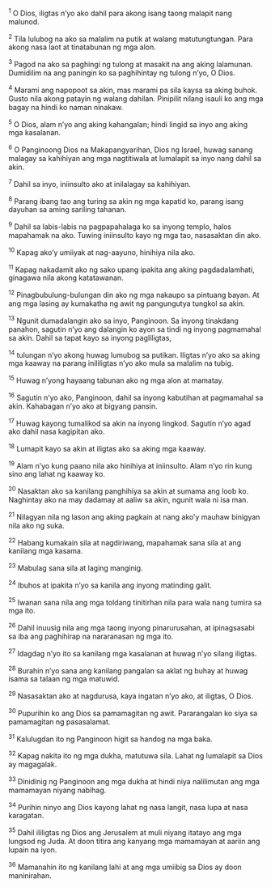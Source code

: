 <sup>1</sup>
O Dios, iligtas nʼyo ako dahil para akong isang taong malapit nang malunod. 

<sup>2</sup>
Tila lulubog na ako sa malalim na putik at walang matutungtungan. Para akong nasa laot at tinatabunan ng mga alon. 

<sup>3</sup>
Pagod na ako sa paghingi ng tulong at masakit na ang aking lalamunan. Dumidilim na ang paningin ko sa paghihintay ng tulong nʼyo, O Dios. 

<sup>4</sup>
Marami ang napopoot sa akin, mas marami pa sila kaysa sa aking buhok. Gusto nila akong patayin ng walang dahilan. Pinipilit nilang isauli ko ang mga bagay na hindi ko naman ninakaw. 

<sup>5</sup>
O Dios, alam nʼyo ang aking kahangalan; hindi lingid sa inyo ang aking mga kasalanan. 

<sup>6</sup>
O Panginoong Dios na Makapangyarihan, Dios ng Israel, huwag sanang malagay sa kahihiyan ang mga nagtitiwala at lumalapit sa inyo nang dahil sa akin. 

<sup>7</sup>
Dahil sa inyo, iniinsulto ako at inilalagay sa kahihiyan. 

<sup>8</sup>
Parang ibang tao ang turing sa akin ng mga kapatid ko, parang isang dayuhan sa aming sariling tahanan. 

<sup>9</sup>
Dahil sa labis-labis na pagpapahalaga ko sa inyong templo, halos mapahamak na ako. Tuwing iniinsulto kayo ng mga tao, nasasaktan din ako. 

<sup>10</sup>
Kapag akoʼy umiiyak at nag-aayuno, hinihiya nila ako. 

<sup>11</sup>
Kapag nakadamit ako ng sako upang ipakita ang aking pagdadalamhati, ginagawa nila akong katatawanan. 

<sup>12</sup>
Pinagbubulung-bulungan din ako ng mga nakaupo sa pintuang bayan. At ang mga lasing ay kumakatha ng awit ng pangungutya tungkol sa akin. 

<sup>13</sup>
Ngunit dumadalangin ako sa inyo, Panginoon. Sa inyong tinakdang panahon, sagutin nʼyo ang dalangin ko ayon sa tindi ng inyong pagmamahal sa akin. Dahil sa tapat kayo sa inyong pagliligtas, 

<sup>14</sup>
tulungan nʼyo akong huwag lumubog sa putikan. Iligtas nʼyo ako sa aking mga kaaway na parang inililigtas nʼyo ako mula sa malalim na tubig. 

<sup>15</sup>
Huwag nʼyong hayaang tabunan ako ng mga alon at mamatay. 

<sup>16</sup>
Sagutin nʼyo ako, Panginoon, dahil sa inyong kabutihan at pagmamahal sa akin. Kahabagan nʼyo ako at bigyang pansin. 

<sup>17</sup>
Huwag kayong tumalikod sa akin na inyong lingkod. Sagutin nʼyo agad ako dahil nasa kagipitan ako. 

<sup>18</sup>
Lumapit kayo sa akin at iligtas ako sa aking mga kaaway. 

<sup>19</sup>
Alam nʼyo kung paano nila ako hinihiya at iniinsulto. Alam nʼyo rin kung sino ang lahat ng kaaway ko. 

<sup>20</sup>
Nasaktan ako sa kanilang panghihiya sa akin at sumama ang loob ko. Naghintay ako na may dadamay at aaliw sa akin, ngunit wala ni isa man. 

<sup>21</sup>
Nilagyan nila ng lason ang aking pagkain at nang akoʼy mauhaw binigyan nila ako ng suka. 

<sup>22</sup>
Habang kumakain sila at nagdiriwang, mapahamak sana sila at ang kanilang mga kasama. 

<sup>23</sup>
Mabulag sana sila at laging manginig. 

<sup>24</sup>
Ibuhos at ipakita nʼyo sa kanila ang inyong matinding galit. 

<sup>25</sup>
Iwanan sana nila ang mga toldang tinitirhan nila para wala nang tumira sa mga ito. 

<sup>26</sup>
Dahil inuusig nila ang mga taong inyong pinarurusahan, at ipinagsasabi sa iba ang paghihirap na nararanasan ng mga ito. 

<sup>27</sup>
Idagdag nʼyo ito sa kanilang mga kasalanan at huwag nʼyo silang iligtas. 

<sup>28</sup>
Burahin nʼyo sana ang kanilang pangalan sa aklat ng buhay at huwag isama sa talaan ng mga matuwid. 

<sup>29</sup>
Nasasaktan ako at nagdurusa, kaya ingatan nʼyo ako, at iligtas, O Dios. 

<sup>30</sup>
Pupurihin ko ang Dios sa pamamagitan ng awit. Pararangalan ko siya sa pamamagitan ng pasasalamat. 

<sup>31</sup>
Kalulugdan ito ng Panginoon higit sa handog na mga baka. 

<sup>32</sup>
Kapag nakita ito ng mga dukha, matutuwa sila. Lahat ng lumalapit sa Dios ay magagalak. 

<sup>33</sup>
Dinidinig ng Panginoon ang mga dukha at hindi niya nalilimutan ang mga mamamayan niyang nabihag. 

<sup>34</sup>
Purihin ninyo ang Dios kayong lahat ng nasa langit, nasa lupa at nasa karagatan. 

<sup>35</sup>
Dahil ililigtas ng Dios ang Jerusalem at muli niyang itatayo ang mga lungsod ng Juda. At doon titira ang kanyang mga mamamayan at aariin ang lupain na iyon. 

<sup>36</sup>
Mamanahin ito ng kanilang lahi at ang mga umiibig sa Dios ay doon maninirahan.